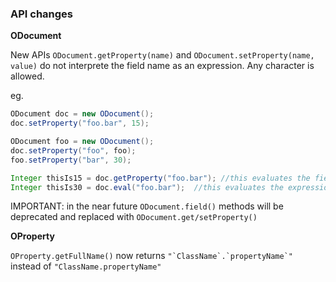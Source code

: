 ### API changes

**ODocument**

New APIs `ODocument.getProperty(name)` and `ODocument.setProperty(name, value)`  do not interprete the field name as an expression. 
Any character is allowed.

eg.

```java
ODocument doc = new ODocument();
doc.setProperty("foo.bar", 15); 

ODocument foo = new ODocument();
doc.setProperty("foo", foo);
foo.setProperty("bar", 30);

Integer thisIs15 = doc.getProperty("foo.bar"); //this evaluates the field whose name is `foo.bar`
Integer thisIs30 = doc.eval("foo.bar");  //this evaluates the expression `foo`.`bar`

```

IMPORTANT: in the near future `ODocument.field()` methods will be deprecated and replaced with `ODocument.get/setProperty()`


**OProperty**

`OProperty.getFullName()` now returns ``` "`ClassName`.`propertyName`" ``` instead of ```"ClassName.propertyName"```
